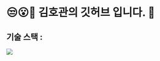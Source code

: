 # 😒😮🤭 김호관의 깃허브 입니다. 👋

## 기술 스택 : 
<img src="https://img.shields.io/badge/html5-E34F26?style=for-the-badge&logo=html5&logoColor=white"/>
